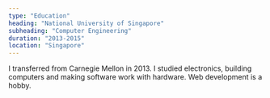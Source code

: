 ```yaml
---
type: "Education"
heading: "National University of Singapore"
subheading: "Computer Engineering"
duration: "2013-2015"
location: "Singapore"
---
```


 I transferred from Carnegie Mellon in 2013.  I studied electronics, building computers and making software work with hardware.  Web development is a hobby.
